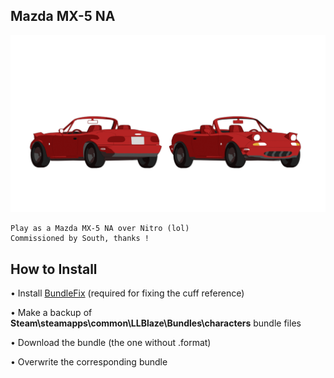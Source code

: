 ## Mazda MX-5 NA
![](Workfiles/Render.png)

	Play as a Mazda MX-5 NA over Nitro (lol)
	Commissioned by South, thanks !

	
## How to Install
• Install [BundleFix](https://lethal-league-blaze.thunderstore.io/package/AndyLobjois/BundleFix/) (required for fixing the cuff reference)

• Make a backup of **Steam\steamapps\common\LLBlaze\Bundles\characters** bundle files

• Download the bundle (the one without .format)

• Overwrite the corresponding bundle
